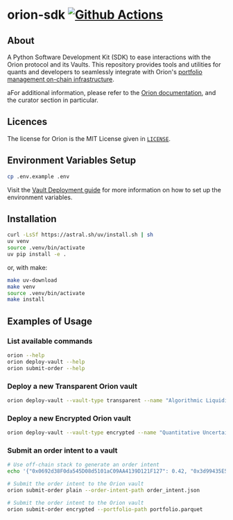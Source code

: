 # orion-sdk [![Github Actions][gha-badge]][gha]

[gha]: https://github.com/OrionFinanceAI/orion-sdk/actions
[gha-badge]: https://github.com/OrionFinanceAI/orion-sdk/actions/workflows/build.yml/badge.svg

## About

A Python Software Development Kit (SDK) to ease interactions with the Orion protocol and its Vaults. This repository provides tools and utilities for quants and developers to seamlessly integrate with Orion's [portfolio management on-chain infrastructure](https://github.com/OrionFinanceAI/protocol).

aFor additional information, please refer to the [Orion documentation](https://docs.orionfinance.ai), and the curator section in particular.

## Licences

The license for Orion is the MIT License given in [`LICENSE`](./LICENSE).

## Environment Variables Setup

```bash
cp .env.example .env
```

Visit the [Vault Deployment guide](https://docs.orionfinance.ai/curator/orion_sdk/deploy) for more information on how to set up the environment variables.

## Installation

```bash
curl -LsSf https://astral.sh/uv/install.sh | sh
uv venv
source .venv/bin/activate
uv pip install -e .
```

or, with make:

```bash
make uv-download
make venv
source .venv/bin/activate
make install
```

## Examples of Usage

### List available commands

```bash
orion --help
orion deploy-vault --help
orion submit-order --help
```

### Deploy a new Transparent Orion vault

```bash
orion deploy-vault --vault-type transparent --name "Algorithmic Liquidity Provision & Hedging Agent" --symbol "ALPHA" --fee-type hard_hurdle --performance-fee 100 --management-fee 10
```

### Deploy a new Encrypted Orion vault

```bash
orion deploy-vault --vault-type encrypted --name "Quantitative Uncertainty Analysis of Network Topologies" --symbol "QUANT" --fee-type high_water_mark --performance-fee 0 --management-fee 20
```

### Submit an order intent to a vault

```bash
# Use off-chain stack to generate an order intent
echo '{"0x0692d38F0da545D08d5101aC09AA4139D121F127": 0.42, "0x3d99435E5531b47267739755D7c91332a0304905": 0.58}' > order_intent.json

# Submit the order intent to the Orion vault
orion submit-order plain --order-intent-path order_intent.json

# Submit the order intent to the Orion vault
orion submit-order encrypted --portfolio-path portfolio.parquet
```
